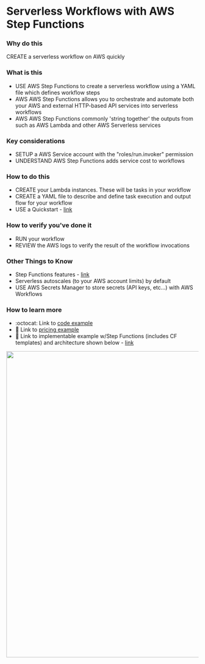 # Serverless Workflows with AWS Step Functions

### Why do this
 CREATE a serverless workflow on AWS quickly

### What is this
 - USE AWS Step Functions to create a serverless workflow using a YAML file which defines workflow steps
- AWS AWS Step Functions allows you to orchestrate and automate both your AWS and external HTTP-based API services into serverless workflows
 - AWS AWS Step Functions commonly 'string together' the outputs from such as AWS Lambda and other AWS Serverless services

### Key considerations
 - SETUP a AWS Service account with the "roles/run.invoker" permission
 - UNDERSTAND AWS Step Functions adds service cost to workflows

### How to do this
 - CREATE your Lambda instances.  These will be tasks in your workflow
 - CREATE a YAML file to describe and define task execution and output flow for your workflow
 - USE a Quickstart - [link](https://aws.amazon.com/blogs/compute/serverless-workflows-with-aws-step-functions/)

### How to verify you've done it
 - RUN your workflow
 - REVIEW the AWS logs to verify the result of the workflow invocations 

### Other Things to Know
 - Step Functions features - [link](https://aws.amazon.com/blogs/compute/step-functions-features/)
 - Serverless autoscales (to your AWS account limits) by default
 - USE AWS Secrets Manager to store secrets (API keys, etc...) with AWS Workflows

### How to learn more
 - :octocat: Link to [code example](https://github.com/awslabs/aws-serverless-workflows/blob/master/examples/step-functions-example.yaml)
- 📘 Link to [pricing example](https://aws.amazon.com/serverless-workflows/pricing/)
- 📘 Link to implementable example w/Step Functions (includes CF templates) and architecture shown below - [link](https://aws.amazon.com/solutions/implementations/genomics-secondary-analysis-using-aws-step-functions-and-aws-batch/)

<img src="https://github.com/lynnlangit/aws-for-bioinformatics/blob/main/5_Serverless_%26_ML-LYNN/1_Lambda/images/secondary-step-functions.png" width=800>
 
